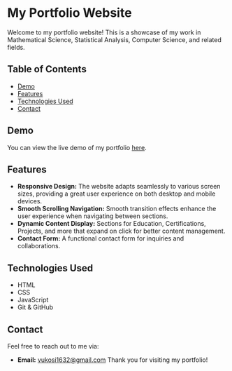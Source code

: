 # My Portfolio Website

Welcome to my portfolio website! This is a showcase of my work in Mathematical Science, Statistical Analysis, Computer Science, and related fields.

## Table of Contents
- [Demo](#demo)
- [Features](#features)
- [Technologies Used](#technologies-used)
- [Contact](#contact)

## Demo
You can view the live demo of my portfolio [here](YOUR_LIVE_DEMO_LINK).

## Features
- **Responsive Design:** The website adapts seamlessly to various screen sizes, providing a great user experience on both desktop and mobile devices.
- **Smooth Scrolling Navigation:** Smooth transition effects enhance the user experience when navigating between sections.
- **Dynamic Content Display:** Sections for Education, Certifications, Projects, and more that expand on click for better content management.
- **Contact Form:** A functional contact form for inquiries and collaborations.

## Technologies Used
- HTML
- CSS
- JavaScript
- Git & GitHub

## Contact
Feel free to reach out to me via:
- **Email:** vukosi1632@gmail.com
Thank you for visiting my portfolio!
